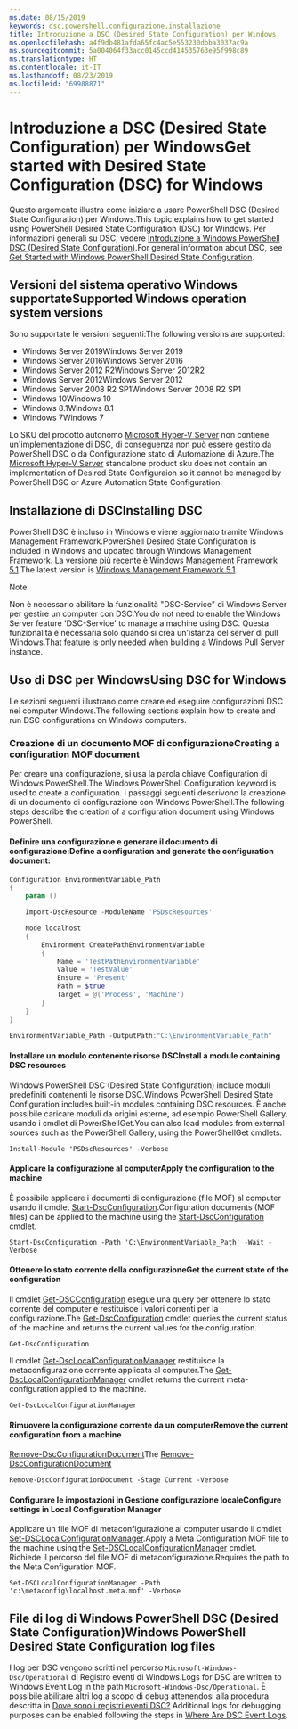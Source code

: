 ```yaml
---
ms.date: 08/15/2019
keywords: dsc,powershell,configurazione,installazione
title: Introduzione a DSC (Desired State Configuration) per Windows
ms.openlocfilehash: a4f9db481afda65fc4ac5e553230dbba3037ac9a
ms.sourcegitcommit: 5a004064f33acc0145ccd414535763e95f998c89
ms.translationtype: HT
ms.contentlocale: it-IT
ms.lasthandoff: 08/23/2019
ms.locfileid: "69988871"
---
```

# <a name="get-started-with-desired-state-configuration-dsc-for-windows"></a><span data-ttu-id="77201-103">Introduzione a DSC (Desired State Configuration) per Windows</span><span class="sxs-lookup"><span data-stu-id="77201-103">Get started with Desired State Configuration (DSC) for Windows</span></span>

<span data-ttu-id="77201-104">Questo argomento illustra come iniziare a usare PowerShell DSC (Desired State Configuration) per Windows.</span><span class="sxs-lookup"><span data-stu-id="77201-104">This topic explains how to get started using PowerShell Desired State Configuration (DSC) for Windows.</span></span>
<span data-ttu-id="77201-105">Per informazioni generali su DSC, vedere [Introduzione a Windows PowerShell DSC (Desired State Configuration)](../overview/overview.md).</span><span class="sxs-lookup"><span data-stu-id="77201-105">For general information about DSC, see [Get Started with Windows PowerShell Desired State Configuration](../overview/overview.md).</span></span>

## <a name="supported-windows-operation-system-versions"></a><span data-ttu-id="77201-106">Versioni del sistema operativo Windows supportate</span><span class="sxs-lookup"><span data-stu-id="77201-106">Supported Windows operation system versions</span></span>

<span data-ttu-id="77201-107">Sono supportate le versioni seguenti:</span><span class="sxs-lookup"><span data-stu-id="77201-107">The following versions are supported:</span></span>

- <span data-ttu-id="77201-108">Windows Server 2019</span><span class="sxs-lookup"><span data-stu-id="77201-108">Windows Server 2019</span></span>
- <span data-ttu-id="77201-109">Windows Server 2016</span><span class="sxs-lookup"><span data-stu-id="77201-109">Windows Server 2016</span></span>
- <span data-ttu-id="77201-110">Windows Server 2012 R2</span><span class="sxs-lookup"><span data-stu-id="77201-110">Windows Server 2012R2</span></span>
- <span data-ttu-id="77201-111">Windows Server 2012</span><span class="sxs-lookup"><span data-stu-id="77201-111">Windows Server 2012</span></span>
- <span data-ttu-id="77201-112">Windows Server 2008 R2 SP1</span><span class="sxs-lookup"><span data-stu-id="77201-112">Windows Server 2008 R2 SP1</span></span>
- <span data-ttu-id="77201-113">Windows 10</span><span class="sxs-lookup"><span data-stu-id="77201-113">Windows 10</span></span>
- <span data-ttu-id="77201-114">Windows 8.1</span><span class="sxs-lookup"><span data-stu-id="77201-114">Windows 8.1</span></span>
- <span data-ttu-id="77201-115">Windows 7</span><span class="sxs-lookup"><span data-stu-id="77201-115">Windows 7</span></span>

<span data-ttu-id="77201-116">Lo SKU del prodotto autonomo [Microsoft Hyper-V Server](/windows-server/virtualization/hyper-v/hyper-v-server-2016) non contiene un'implementazione di DSC, di conseguenza non può essere gestito da PowerShell DSC o da Configurazione stato di Automazione di Azure.</span><span class="sxs-lookup"><span data-stu-id="77201-116">The [Microsoft Hyper-V Server](/windows-server/virtualization/hyper-v/hyper-v-server-2016) standalone product sku does not contain an implementation of Desired State Configuraion so it cannot be managed by PowerShell DSC or Azure Automation State Configuration.</span></span>

## <a name="installing-dsc"></a><span data-ttu-id="77201-117">Installazione di DSC</span><span class="sxs-lookup"><span data-stu-id="77201-117">Installing DSC</span></span>

<span data-ttu-id="77201-118">PowerShell DSC è incluso in Windows e viene aggiornato tramite Windows Management Framework.</span><span class="sxs-lookup"><span data-stu-id="77201-118">PowerShell Desired State Configuration is included in Windows and updated through Windows Management Framework.</span></span>
<span data-ttu-id="77201-119">La versione più recente è [Windows Management Framework 5.1](https://www.microsoft.com/en-us/download/details.aspx?id=54616).</span><span class="sxs-lookup"><span data-stu-id="77201-119">The latest version is [Windows Management Framework 5.1](https://www.microsoft.com/en-us/download/details.aspx?id=54616).</span></span>

> [!NOTE]
> <span data-ttu-id="77201-120">Non è necessario abilitare la funzionalità "DSC-Service" di Windows Server per gestire un computer con DSC.</span><span class="sxs-lookup"><span data-stu-id="77201-120">You do not need to enable the Windows Server feature 'DSC-Service' to manage a machine using DSC.</span></span>
> <span data-ttu-id="77201-121">Questa funzionalità è necessaria solo quando si crea un'istanza del server di pull Windows.</span><span class="sxs-lookup"><span data-stu-id="77201-121">That feature is only needed when building a Windows Pull Server instance.</span></span>

## <a name="using-dsc-for-windows"></a><span data-ttu-id="77201-122">Uso di DSC per Windows</span><span class="sxs-lookup"><span data-stu-id="77201-122">Using DSC for Windows</span></span>

<span data-ttu-id="77201-123">Le sezioni seguenti illustrano come creare ed eseguire configurazioni DSC nei computer Windows.</span><span class="sxs-lookup"><span data-stu-id="77201-123">The following sections explain how to create and run DSC configurations on Windows computers.</span></span>

### <a name="creating-a-configuration-mof-document"></a><span data-ttu-id="77201-124">Creazione di un documento MOF di configurazione</span><span class="sxs-lookup"><span data-stu-id="77201-124">Creating a configuration MOF document</span></span>

<span data-ttu-id="77201-125">Per creare una configurazione, si usa la parola chiave Configuration di Windows PowerShell.</span><span class="sxs-lookup"><span data-stu-id="77201-125">The Windows PowerShell Configuration keyword is used to create a configuration.</span></span>
<span data-ttu-id="77201-126">I passaggi seguenti descrivono la creazione di un documento di configurazione con Windows PowerShell.</span><span class="sxs-lookup"><span data-stu-id="77201-126">The following steps describe the creation of a configuration document using Windows PowerShell.</span></span>

#### <a name="define-a-configuration-and-generate-the-configuration-document"></a><span data-ttu-id="77201-127">Definire una configurazione e generare il documento di configurazione:</span><span class="sxs-lookup"><span data-stu-id="77201-127">Define a configuration and generate the configuration document:</span></span>

```powershell
Configuration EnvironmentVariable_Path
{
    param ()

    Import-DscResource -ModuleName 'PSDscResources'

    Node localhost
    {
        Environment CreatePathEnvironmentVariable
        {
            Name = 'TestPathEnvironmentVariable'
            Value = 'TestValue'
            Ensure = 'Present'
            Path = $true
            Target = @('Process', 'Machine')
        }
    }
}

EnvironmentVariable_Path -OutputPath:"C:\EnvironmentVariable_Path"
```
#### <a name="install-a-module-containing-dsc-resources"></a><span data-ttu-id="77201-128">Installare un modulo contenente risorse DSC</span><span class="sxs-lookup"><span data-stu-id="77201-128">Install a module containing DSC resources</span></span>

<span data-ttu-id="77201-129">Windows PowerShell DSC (Desired State Configuration) include moduli predefiniti contenenti le risorse DSC.</span><span class="sxs-lookup"><span data-stu-id="77201-129">Windows PowerShell Desired State Configuration includes built-in modules containing DSC resources.</span></span>
<span data-ttu-id="77201-130">È anche possibile caricare moduli da origini esterne, ad esempio PowerShell Gallery, usando i cmdlet di PowerShellGet.</span><span class="sxs-lookup"><span data-stu-id="77201-130">You can also load modules from external sources such as the PowerShell Gallery, using the PowerShellGet cmdlets.</span></span>

`Install-Module 'PSDscResources' -Verbose`

#### <a name="apply-the-configuration-to-the-machine"></a><span data-ttu-id="77201-131">Applicare la configurazione al computer</span><span class="sxs-lookup"><span data-stu-id="77201-131">Apply the configuration to the machine</span></span>

<span data-ttu-id="77201-132">È possibile applicare i documenti di configurazione (file MOF) al computer usando il cmdlet [Start-DscConfiguration](/powershell/module/psdesiredstateconfiguration/start-dscconfiguration).</span><span class="sxs-lookup"><span data-stu-id="77201-132">Configuration documents (MOF files) can be applied to the machine using the [Start-DscConfiguration](/powershell/module/psdesiredstateconfiguration/start-dscconfiguration) cmdlet.</span></span>

`Start-DscConfiguration -Path 'C:\EnvironmentVariable_Path' -Wait -Verbose`

#### <a name="get-the-current-state-of-the-configuration"></a><span data-ttu-id="77201-133">Ottenere lo stato corrente della configurazione</span><span class="sxs-lookup"><span data-stu-id="77201-133">Get the current state of the configuration</span></span>

<span data-ttu-id="77201-134">Il cmdlet [Get-DSCConfiguration](/powershell/module/psdesiredstateconfiguration/get-dscconfiguration) esegue una query per ottenere lo stato corrente del computer e restituisce i valori correnti per la configurazione.</span><span class="sxs-lookup"><span data-stu-id="77201-134">The [Get-DscConfiguration](/powershell/module/psdesiredstateconfiguration/get-dscconfiguration) cmdlet queries the current status of the machine and returns the current values for the configuration.</span></span>

`Get-DscConfiguration`

<span data-ttu-id="77201-135">Il cmdlet [Get-DscLocalConfigurationManager](/powershell/module/psdesiredstateconfiguration/get-dscLocalConfigurationManager) restituisce la metaconfigurazione corrente applicata al computer.</span><span class="sxs-lookup"><span data-stu-id="77201-135">The [Get-DscLocalConfigurationManager](/powershell/module/psdesiredstateconfiguration/get-dscLocalConfigurationManager) cmdlet returns the current meta-configuration applied to the machine.</span></span>

`Get-DscLocalConfigurationManager`

#### <a name="remove-the-current-configuration-from-a-machine"></a><span data-ttu-id="77201-136">Rimuovere la configurazione corrente da un computer</span><span class="sxs-lookup"><span data-stu-id="77201-136">Remove the current configuration from a machine</span></span>

<span data-ttu-id="77201-137">[Remove-DscConfigurationDocument](/powershell/module/psdesiredstateconfiguration/remove-dscconfigurationdocument)</span><span class="sxs-lookup"><span data-stu-id="77201-137">The [Remove-DscConfigurationDocument](/powershell/module/psdesiredstateconfiguration/remove-dscconfigurationdocument)</span></span>

`Remove-DscConfigurationDocument -Stage Current -Verbose`

#### <a name="configure-settings-in-local-configuration-manager"></a><span data-ttu-id="77201-138">Configurare le impostazioni in Gestione configurazione locale</span><span class="sxs-lookup"><span data-stu-id="77201-138">Configure settings in Local Configuration Manager</span></span>

<span data-ttu-id="77201-139">Applicare un file MOF di metaconfigurazione al computer usando il cmdlet [Set-DSCLocalConfigurationManager](/powershell/module/PSDesiredStateConfiguration/Set-DscLocalConfigurationManager).</span><span class="sxs-lookup"><span data-stu-id="77201-139">Apply a Meta Configuration MOF file to the machine using the [Set-DSCLocalConfigurationManager](/powershell/module/PSDesiredStateConfiguration/Set-DscLocalConfigurationManager) cmdlet.</span></span>
<span data-ttu-id="77201-140">Richiede il percorso del file MOF di metaconfigurazione.</span><span class="sxs-lookup"><span data-stu-id="77201-140">Requires the path to the Meta Configuration MOF.</span></span>

`Set-DSCLocalConfigurationManager -Path 'c:\metaconfig\localhost.meta.mof' -Verbose`

## <a name="windows-powershell-desired-state-configuration-log-files"></a><span data-ttu-id="77201-141">File di log di Windows PowerShell DSC (Desired State Configuration)</span><span class="sxs-lookup"><span data-stu-id="77201-141">Windows PowerShell Desired State Configuration log files</span></span>

<span data-ttu-id="77201-142">I log per DSC vengono scritti nel percorso `Microsoft-Windows-Dsc/Operational` di Registro eventi di Windows.</span><span class="sxs-lookup"><span data-stu-id="77201-142">Logs for DSC are written to Windows Event Log in the path `Microsoft-Windows-Dsc/Operational`.</span></span>
<span data-ttu-id="77201-143">È possibile abilitare altri log a scopo di debug attenendosi alla procedura descritta in [Dove sono i registri eventi DSC?](/powershell/dsc/troubleshooting/troubleshooting#where-are-dsc-event-logs).</span><span class="sxs-lookup"><span data-stu-id="77201-143">Additional logs for debugging purposes can be enabled following the steps in [Where Are DSC Event Logs](/powershell/dsc/troubleshooting/troubleshooting#where-are-dsc-event-logs).</span></span>
